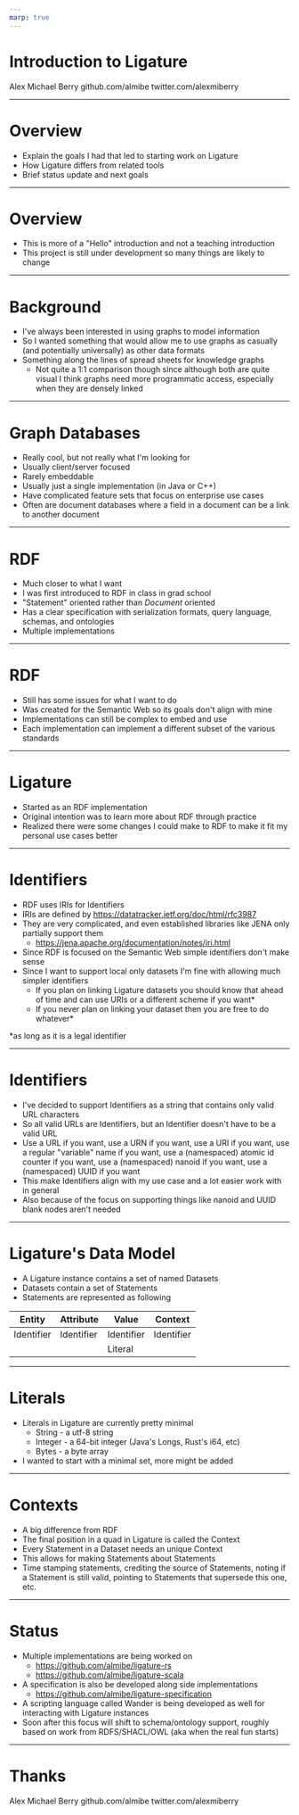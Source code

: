 ```yaml
---
marp: true
---
```


# Introduction to Ligature

Alex Michael Berry
github.com/almibe
twitter.com/alexmiberry

---

# Overview

 * Explain the goals I had that led to starting work on Ligature
 * How Ligature differs from related tools
 * Brief status update and next goals

---

# Overview

 * This is more of a "Hello" introduction and not a teaching introduction
 * This project is still under development so many things are likely to change

---

# Background

 * I've always been interested in using graphs to model information
 * So I wanted something that would allow me to use graphs as casually (and potentially universally) as other data formats
 * Something along the lines of spread sheets for knowledge graphs
   * Not quite a 1:1 comparison though since although both are quite visual I think graphs need more programmatic access, especially when they are densely linked

---

# Graph Databases

 * Really cool, but not really what I'm looking for
 * Usually client/server focused
 * Rarely embeddable
 * Usually just a single implementation (in Java or C++)
 * Have complicated feature sets that focus on enterprise use cases
 * Often are document databases where a field in a document can be a link to another document

---

# RDF

 * Much closer to what I want
 * I was first introduced to RDF in class in grad school
 * "Statement" oriented rather than *Document* oriented
 * Has a clear specification with serialization formats, query language, schemas, and ontologies
 * Multiple implementations

---

# RDF

 * Still has some issues for what I want to do
 * Was created for the Semantic Web so its goals don't align with mine
 * Implementations can still be complex to embed and use
 * Each implementation can implement a different subset of the various standards

---

# Ligature

 * Started as an RDF implementation
 * Original intention was to learn more about RDF through practice
 * Realized there were some changes I could make to RDF to make it fit my personal use cases better

---

# Identifiers

 * RDF uses IRIs for Identifiers
 * IRIs are defined by https://datatracker.ietf.org/doc/html/rfc3987
 * They are very complicated, and even established libraries like JENA only partially support them
   * https://jena.apache.org/documentation/notes/iri.html
 * Since RDF is focused on the Semantic Web simple identifiers don't make sense
 * Since I want to support local only datasets I'm fine with allowing much simpler identifiers
   * If you plan on linking Ligature datasets you should know that ahead of time and can use URIs or a different scheme if you want\*
   * If you never plan on linking your dataset then you are free to do whatever\*

\*as long as it is a legal identifier

---

# Identifiers

 * I've decided to support Identifiers as a string that contains only valid URL characters
 * So all valid URLs are Identifiers, but an Identifier doesn't have to be a valid URL
 * Use a URL if you want, use a URN if you want, use a URI if you want, use a regular "variable" name if you want, use a (namespaced) atomic id counter if you want, use a (namespaced) nanoid if you want, use a (namespaced) UUID if you want
 * This make Identifiers align with my use case and a lot easier work with in general
 * Also because of the focus on supporting things like nanoid and UUID blank nodes aren't needed

---

# Ligature's Data Model

 * A Ligature instance contains a set of named Datasets
 * Datasets contain a set of Statements
 * Statements are represented as following

| Entity     | Attribute  | Value      | Context    |
| ---------- | ---------- | ---------- | ---------- |
| Identifier | Identifier | Identifier | Identifier |
|            |            | Literal    |            |

---

# Literals

 * Literals in Ligature are currently pretty minimal
   * String - a utf-8 string
   * Integer - a 64-bit integer (Java's Longs, Rust's i64, etc)
   * Bytes - a byte array
 * I wanted to start with a minimal set, more might be added

---

# Contexts

 * A big difference from RDF
 * The final position in a quad in Ligature is called the Context
 * Every Statement in a Dataset needs an unique Context
 * This allows for making Statements about Statements
 * Time stamping statements, crediting the source of Statements, noting if a Statement is still valid, pointing to Statements that supersede this one, etc.

---

# Status

 * Multiple implementations are being worked on
   * https://github.com/almibe/ligature-rs
   * https://github.com/almibe/ligature-scala
 * A specification is also be developed along side implementations
   * https://github.com/almibe/ligature-specification
 * A scripting language called Wander is being developed as well for interacting with Ligature instances
 * Soon after this focus will shift to schema/ontology support, roughly based on work from RDFS/SHACL/OWL (aka when the real fun starts)

---

# Thanks

Alex Michael Berry
github.com/almibe
twitter.com/alexmiberry
